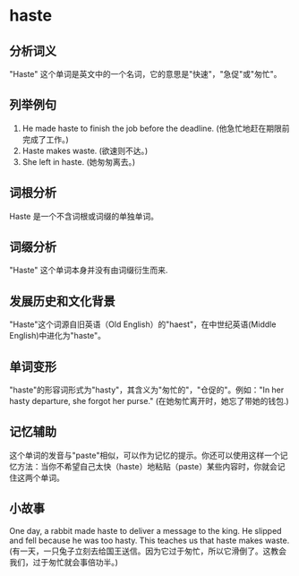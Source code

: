 # haste

## 分析词义

  

"Haste" 这个单词是英文中的一个名词，它的意思是"快速"，"急促"或"匆忙"。

  

## 列举例句

  

1.  He made haste to finish the job before the deadline. (他急忙地赶在期限前完成了工作。)
2.  Haste makes waste. (欲速则不达。)
3.  She left in haste. (她匆匆离去。)

  

## 词根分析

  

Haste 是一个不含词根或词缀的单独单词。

  

## 词缀分析

  

"Haste" 这个单词本身并没有由词缀衍生而来.

  

## 发展历史和文化背景

  

"Haste"这个词源自旧英语（Old English）的"haest"，在中世纪英语(Middle English)中进化为"haste"。

  

## 单词变形

  

"haste"的形容词形式为"hasty"，其含义为"匆忙的"，"仓促的"。例如："In her hasty departure, she forgot her purse." (在她匆忙离开时，她忘了带她的钱包.)

  

## 记忆辅助

  

这个单词的发音与"paste"相似，可以作为记忆的提示。你还可以使用这样一个记忆方法：当你不希望自己太快（haste）地粘贴（paste）某些内容时，你就会记住这两个单词。

  

## 小故事

  

One day, a rabbit made haste to deliver a message to the king. He slipped and fell because he was too hasty. This teaches us that haste makes waste.  
(有一天，一只兔子立刻去给国王送信。因为它过于匆忙，所以它滑倒了。这教会我们，过于匆忙就会事倍功半。)
